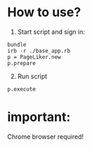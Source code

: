 # How to use?
1. Start script and sign in:
```
bundle
irb -r ./base_app.rb
p = PageLiker.new
p.prepare
```
2. Run script
```
p.execute
```

# important: 
Chrome browser required!